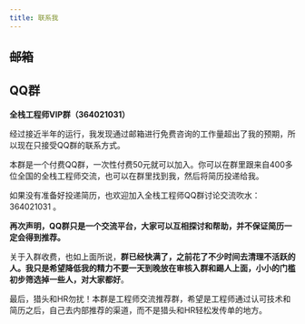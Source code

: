 ```yaml
---
title: 联系我
---
```


## <del>邮箱</del>

## QQ群

**全栈工程师VIP群（364021031）**

经过接近半年的运行，我发现通过邮箱进行免费咨询的工作量超出了我的预期，所以现在只接受QQ群的联系方式。

本群是一个付费QQ群，一次性付费50元就可以加入。你可以在群里跟来自400多位全国的全栈工程师交流，也可以在群里找到我，然后将简历投递给我。

如果没有准备好投递简历，也欢迎加入全栈工程师QQ群讨论交流吹水： 364021031 。

**再次声明，QQ群只是一个交流平台，大家可以互相探讨和帮助，并不保证简历一定会得到推荐。**

关于入群收费，也如上面所说，**群已经快满了，之前花了不少时间去清理不活跃的人。我只是希望降低我的精力不要一天到晚放在审核入群和踢人上面，小小的门槛初步筛选掉一些人，对大家都好**。

最后，猎头和HR勿扰！本群是工程师交流推荐群，希望是工程师通过认可技术和简历之后，自己去内部推荐的渠道，而不是猎头和HR轻松发传单的地方。

